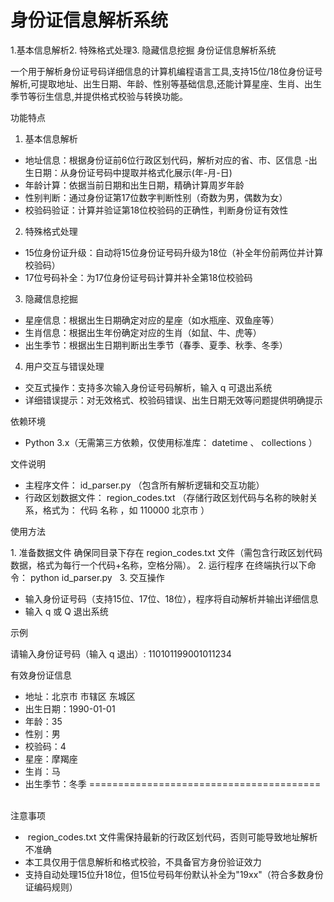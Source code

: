# 身份证信息解析系统
1.基本信息解析2. 特殊格式处理3. 隐藏信息挖掘
身份证信息解析系统
 
一个用于解析身份证号码详细信息的计算机编程语言工具,支持15位/18位身份证号解析,可提取地址、出生日期、年龄、性别等基础信息,还能计算星座、生肖、出生季节等衍生信息,并提供格式校验与转换功能。
 
功能特点
 
1. 基本信息解析
 
- 地址信息：根据身份证前6位行政区划代码，解析对应的省、市、区信息
-出生日期：从身份证号码中提取并格式化展示(年-月-日)
- 年龄计算：依据当前日期和出生日期，精确计算周岁年龄
- 性别判断：通过身份证第17位数字判断性别（奇数为男，偶数为女）
- 校验码验证：计算并验证第18位校验码的正确性，判断身份证有效性
 
2. 特殊格式处理
 
- 15位身份证升级：自动将15位身份证号码升级为18位（补全年份前两位并计算校验码）
- 17位号码补全：为17位身份证号码计算并补全第18位校验码
 
3. 隐藏信息挖掘
 
- 星座信息：根据出生日期确定对应的星座（如水瓶座、双鱼座等）
- 生肖信息：根据出生年份确定对应的生肖（如鼠、牛、虎等）
- 出生季节：根据出生日期判断出生季节（春季、夏季、秋季、冬季）
 
4. 用户交互与错误处理
 
- 交互式操作：支持多次输入身份证号码解析，输入 q 可退出系统
- 详细错误提示：对无效格式、校验码错误、出生日期无效等问题提供明确提示
 
依赖环境
 
- Python 3.x（无需第三方依赖，仅使用标准库： datetime 、 collections ）
 
文件说明
 
- 主程序文件： id_parser.py （包含所有解析逻辑和交互功能）
- 行政区划数据文件： region_codes.txt （存储行政区划代码与名称的映射关系，格式为： 代码 名称 ，如 110000 北京市 ）
 
使用方法
 
1. 准备数据文件
确保同目录下存在 region_codes.txt 文件（需包含行政区划代码数据，格式为每行一个代码+名称，空格分隔）。
2. 运行程序
在终端执行以下命令：
python id_parser.py
 
3. 交互操作
- 输入身份证号码（支持15位、17位、18位），程序将自动解析并输出详细信息
- 输入 q 或 Q 退出系统
 
示例
 
请输入身份证号码（输入 q 退出）: 110101199001011234

有效身份证信息
- 地址：北京市 市辖区 东城区
- 出生日期：1990-01-01
- 年龄：35
- 性别：男
- 校验码：4
- 星座：摩羯座
- 生肖：马
- 出生季节：冬季
========================================
 
 
注意事项
 
-  region_codes.txt 文件需保持最新的行政区划代码，否则可能导致地址解析不准确
- 本工具仅用于信息解析和格式校验，不具备官方身份验证效力
- 支持自动处理15位升18位，但15位号码年份默认补全为"19xx"（符合多数身份证编码规则）
